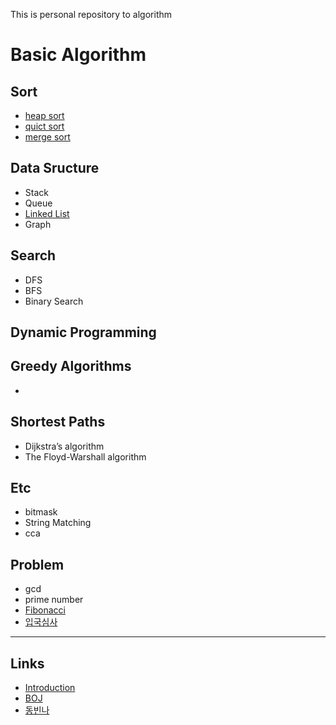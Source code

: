 This is personal repository to algorithm 

# Basic Algorithm
## Sort
- [heap sort](https://github.com/dhyoum/SSA/tree/master/src/heapsort)
- [quict sort](https://github.com/dhyoum/SSA/tree/master/src/qsort)
- [merge sort](https://github.com/dhyoum/SSA/tree/master/src/mergesort)
## Data Sructure
- Stack
- Queue
- [Linked List](https://github.com/dhyoum/SSA/tree/master/src/linkedlist)
- Graph
## Search
- DFS
- BFS
- Binary Search
## Dynamic Programming

## Greedy Algorithms
-
## Shortest Paths
- Dijkstra’s algorithm
- The Floyd-Warshall algorithm

## Etc
- bitmask
- String Matching
- cca

## Problem
- gcd
- prime number
- [Fibonacci](https://github.com/dhyoum/SSA/tree/master/src/fibonacci)
- [입국심사](https://github.com/dhyoum/SSA/tree/master/src/aerodrom)

<hr/>

## Links
- [Introduction](https://labs.xjtudlc.com/labs/wldmt/reading%20list/books/Algorithms%20and%20optimization/Introduction%20to%20Algorithms.pdf)
- [BOJ](https://www.acmicpc.net/)
- [동빈나](https://blog.naver.com/PostList.nhn?blogId=ndb796&from=postList&categoryNo=128)

